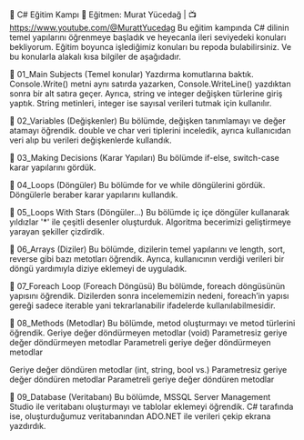 🏅 C# Eğitim Kampı 🏅
Eğitmen: Murat Yücedağ | 📺 https://www.youtube.com/@MurattYucedag
Bu eğitim kampında C# dilinin temel yapılarını öğrenmeye başladık ve heyecanla ileri seviyedeki konuları bekliyorum. Eğitim boyunca işlediğimiz konuları bu repoda bulabilirsiniz. Ve bu konularla alakalı kısa bilgiler de aşağıdadır.

📜 01_Main Subjects (Temel konular)
Yazdırma komutlarına baktık. Console.Write() metni aynı satırda yazarken, Console.WriteLine() yazdıktan sonra bir alt satıra geçer. Ayrıca, string ve integer değişken türlerine giriş yaptık. String metinleri, integer ise sayısal verileri tutmak için kullanılır.

📜 02_Variables (Değişkenler)
Bu bölümde, değişken tanımlamayı ve değer atamayı öğrendik. double ve char veri tiplerini inceledik, ayrıca kullanıcıdan veri alıp bu verileri değişkenlerde kullandık.

📜 03_Making Decisions (Karar Yapıları)
Bu bölümde if-else, switch-case karar yapılarını gördük.

📜 04_Loops (Döngüler)
Bu bölümde for ve while döngülerini gördük. Döngülerle beraber karar yapılarını kullandık.

📜 05_Loops With Stars (Döngüler...)
Bu bölümde iç içe döngüler kullanarak yıldızlar '*' ile çeşitli desenler oluşturduk.
Algoritma becerimizi geliştirmeye yarayan şekiller çizdirdik.

📜 06_Arrays (Diziler)
Bu bölümde, dizilerin temel yapılarını ve length, sort, reverse gibi bazı metotları öğrendik. Ayrıca, kullanıcının verdiği verileri bir döngü yardımıyla diziye eklemeyi de uyguladık.

📜 07_Foreach Loop (Foreach Döngüsü)
Bu bölümde, foreach döngüsünün yapısını öğrendik. Dizilerden sonra incelememizin nedeni, foreach’in yapısı gereği sadece iterable yani tekrarlanabilir ifadelerde kullanılabilmesidir.

📜 08_Methods (Metodlar)
Bu bölümde, metod oluşturmayı ve metod türlerini öğrendik.
Geriye değer döndürmeyen metodlar (void)
Parametresiz geriye değer döndürmeyen metodlar
Parametreli geriye değer döndürmeyen metodlar

Geriye değer döndüren metodlar (int, string, bool vs.)
Parametresiz geriye değer döndüren metodlar
Parametreli geriye değer döndüren metodlar

📜 09_Database (Veritabanı)
Bu bölümde, MSSQL Server Management Studio ile veritabanı oluşturmayı ve tablolar eklemeyi öğrendik. C# tarafında ise, oluşturduğumuz veritabanından ADO.NET ile verileri çekip ekrana yazdırdık.
